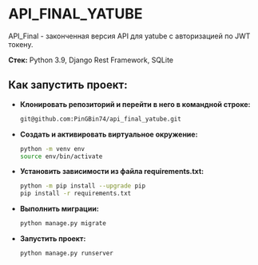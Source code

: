 # API_FINAL_YATUBE

API_Final - законченная версия API для yatube c авторизацией по JWT токену.

**Стек:** Python 3.9, Django Rest Framework, SQLite

## Как запустить проект:

- **Клонировать репозиторий и перейти в него в командной строке:**
  ```sh
  git@github.com:PinGBin74/api_final_yatube.git

- **Создать и активировать виртуальное окружение:**
  ```sh
  python -m venv env
  source env/bin/activate

- **Установить зависимости из файла requirements.txt:**
  ```sh
  python -m pip install --upgrade pip
  pip install -r requirements.txt

- **Выполнить миграции:**
  ```sh
  python manage.py migrate

- **Запустить проект:**
  ```sh
  python manage.py runserver
